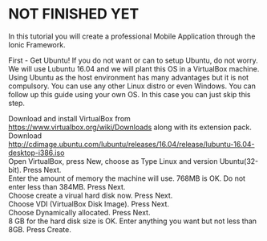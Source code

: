 # NOT FINISHED YET

In this tutorial you will create a professional Mobile Application through the Ionic Framework.

First - Get Ubuntu!
If you do not want or can to setup Ubuntu, do not worry. We will use Lubuntu 16.04 and we will plant this OS in a VirtualBox machine. 
<br>
Using Ubuntu as the host environment has many advantages but it is not compulsory. You can use any other Linux distro or even Windows. You can follow up this guide using your own OS. In this case you can just skip this step.

Download and install VirtualBox from https://www.virtualbox.org/wiki/Downloads along with its extension pack.
<br>
Download http://cdimage.ubuntu.com/lubuntu/releases/16.04/release/lubuntu-16.04-desktop-i386.iso
<br>
Open VirtualBox, press New, choose as Type Linux and version Ubuntu(32-bit). Press Next.
<br>
Enter the amount of memory the machine will use. 768MB is OK. Do not enter less than 384MB. Press Next.
<br>
Choose create a virual hard disk now. Press Next.
<br>
Choose VDI (VirtualBox Disk Image). Press Next.
<br>
Choose Dynamically allocated. Press Next.
<br>
8 GB for the hard disk size is OK. Enter anything you want but not less than 8GB. Press Create.
<br>